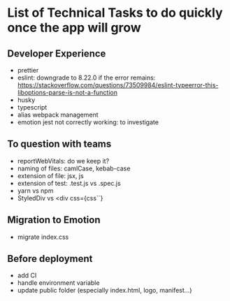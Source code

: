 # List of Technical Tasks to do quickly once the app will grow

## Developer Experience
  - prettier
  - eslint: downgrade to 8.22.0 if the error remains: https://stackoverflow.com/questions/73509984/eslint-typeerror-this-liboptions-parse-is-not-a-function
  - husky
  - typescript
  - alias webpack management
  - emotion jest not correctly working: to investigate

## To question with teams
  - reportWebVitals: do we keep it?
  - naming of files: camlCase, kebab-case
  - extension of file: jsx, js
  - extension of test: .test.js vs .spec.js
  - yarn vs npm
  - StyledDiv vs <div css={css``} 

## Migration to Emotion
  - migrate index.css

## Before deployment
  - add CI
  - handle environment variable
  - update public folder (especially index.html, logo, manifest...)
